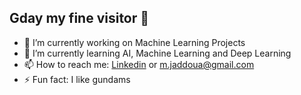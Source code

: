 ## Gday my fine visitor 👋
- 🔭 I’m currently working on Machine Learning Projects
- 🌱 I’m currently learning AI, Machine Learning and Deep Learning
- 📫 How to reach me: [Linkedin](https://www.linkedin.com/in/muhammad-jaddoua-0a097720a/) or m.jaddoua@gmail.com
- ⚡ Fun fact: I like gundams
<!--
**srlemon464/srlemon464** is a ✨ _special_ ✨ repository because its `README.md` (this file) appears on your GitHub profile.

Here are some ideas to get you started:

- 🔭 I’m currently working on ...
- 🌱 I’m currently learning ...
- 👯 I’m looking to collaborate on ...
- 🤔 I’m looking for help with ...
- 💬 Ask me about ...
- 📫 How to reach me: ...
- 😄 Pronouns: ...
- ⚡ Fun fact: ...
-->
